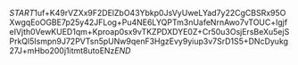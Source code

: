 $START$1uf+K49rVZXx9F2DElZbO43Ybkp0JsVyUweLYad7y22CgCBSRx95OXwgqEoOGBE7p25y42JFLog+Pu4NE6LYQPTm3nUafeNrnAwo7vTOUC+lgjfeIVjth0VewKUED1qm+Kproap0sx9vTKZPDXDYE0Z+Cr50u3OsjErsBeXu5ejSPrkQl5Ismpn9J72PVTsn5pUNw9qenF3HgzEvy9yiup3v7SrD1S5+DNcDyukg27J+mHbo200j1itmt8utoENz$END$